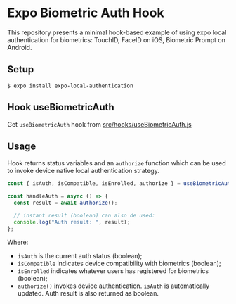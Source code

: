 # Expo Biometric Auth Hook

This repository presents a minimal hook-based example of using expo local authentication for biometrics: TouchID, FaceID on iOS, Biometric Prompt on Android.

## Setup

`$ expo install expo-local-authentication`

## Hook useBiometricAuth

Get `useBiometricAuth` hook from [src/hooks/useBiometricAuth.js](src/hooks/useBiometricAuth.js)

## Usage

Hook returns status variables and an `authorize` function which can be used to invoke device native local authentication strategy.

```js
const { isAuth, isCompatible, isEnrolled, authorize } = useBiometricAuth();

const handleAuth = async () => {
  const result = await authorize();

  // instant result (boolean) can also de used:
  console.log("Auth result: ", result);
};
```

Where:

- `isAuth` is the current auth status (boolean);
- `isCompatible` indicates device compatibility with biometrics (boolean);
- `isEnrolled` indicates whatever users has registered for biometrics (boolean);
- `authorize()` invokes device authentication. `isAuth` is automatically updated. Auth result is also returned as boolean.

